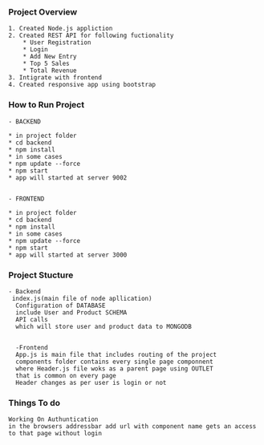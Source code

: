 

###     Project Overview

    1. Created Node.js appliction
    2. Created REST API for following fuctionality
        * User Registration
        * Login
        * Add New Entry
        * Top 5 Sales
        * Total Revenue
    3. Intigrate with frontend
    4. Created responsive app using bootstrap 




###    How to Run Project

    - BACKEND

    * in project folder
    * cd backend
    * npm install
    * in some cases 
    * npm update --force
    * npm start
    * app will started at server 9002


    - FRONTEND

    * in project folder
    * cd backend
    * npm install
    * in some cases 
    * npm update --force
    * npm start
    * app will started at server 3000




###     Project Stucture

    - Backend
     index.js(main file of node apllication)
      Configuration of DATABASE
      include User and Product SCHEMA
      API calls 
      which will store user and product data to MONGODB


      -Frontend
      App.js is main file that includes routing of the project
      components folder contains every single page componnent
      where Header.js file woks as a parent page using OUTLET 
      that is common on every page
      Header changes as per user is login or not


### Things To do

    Working On Authuntication
    in the browsers addressbar add url with component name gets an access to that page without login